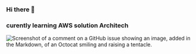 ### Hi there 👋
### curently learning  AWS  solution Architech

 ![Screenshot of a comment on a GitHub issue showing an image, added in the Markdown, of an Octocat smiling and raising a tentacle.](https://cdn.pixabay.com/photo/2017/12/28/12/31/sketch-3045125_1280.jpg)
 <!--
**Gangaithiri241991/Gangaithiri241991** is a ✨ _special_ ✨ repository because its `README.md` (this file) appears on your GitHub profile.

Here are some ideas to get you started:

- 🔭 I’m currently working on ...
- 🌱 I’m currently learning AWS solution Architech
- 👯 I’m looking to collaborate on ...
- 🤔 I’m looking for help with ...
- 💬 Ask me about ...
- 📫 How to reach me: ...
- 😄 Pronouns: ...
- ⚡ Fun fact: ...
-->
